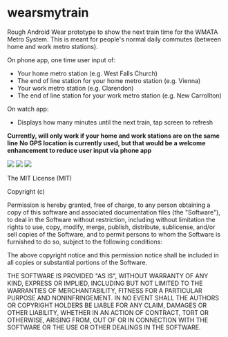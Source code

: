 wearsmytrain
============

Rough Android Wear prototype to show the next train time for the WMATA Metro System. This is meant for people's normal daily commutes (between home and work metro stations).

On phone app, one time user input of:
* Your home metro station (e.g. West Falls Church)
* The end of line station for your home metro station (e.g. Vienna)
* Your work metro station (e.g. Clarendon)
* The end of line station for your work metro station (e.g. New Carrollton)

On watch app:
* Displays how many minutes until the next train, tap screen to refresh

**Currently, will only work if your home and work stations are on the same line**
**No GPS location is currently used, but that would be a welcome enhancement to reduce user input via phone app** 


![](https://raw.githubusercontent.com/jaredalexander/wearsmytrain/master/motivation.png)
![](https://raw.githubusercontent.com/jaredalexander/wearsmytrain/master/watch_app.png)
![](https://raw.githubusercontent.com/jaredalexander/wearsmytrain/master/settings_screen.png)


The MIT License (MIT)

Copyright (c) <year> <copyright holders>

Permission is hereby granted, free of charge, to any person obtaining a copy
of this software and associated documentation files (the "Software"), to deal
in the Software without restriction, including without limitation the rights
to use, copy, modify, merge, publish, distribute, sublicense, and/or sell
copies of the Software, and to permit persons to whom the Software is
furnished to do so, subject to the following conditions:

The above copyright notice and this permission notice shall be included in
all copies or substantial portions of the Software.

THE SOFTWARE IS PROVIDED "AS IS", WITHOUT WARRANTY OF ANY KIND, EXPRESS OR
IMPLIED, INCLUDING BUT NOT LIMITED TO THE WARRANTIES OF MERCHANTABILITY,
FITNESS FOR A PARTICULAR PURPOSE AND NONINFRINGEMENT. IN NO EVENT SHALL THE
AUTHORS OR COPYRIGHT HOLDERS BE LIABLE FOR ANY CLAIM, DAMAGES OR OTHER
LIABILITY, WHETHER IN AN ACTION OF CONTRACT, TORT OR OTHERWISE, ARISING FROM,
OUT OF OR IN CONNECTION WITH THE SOFTWARE OR THE USE OR OTHER DEALINGS IN
THE SOFTWARE.
